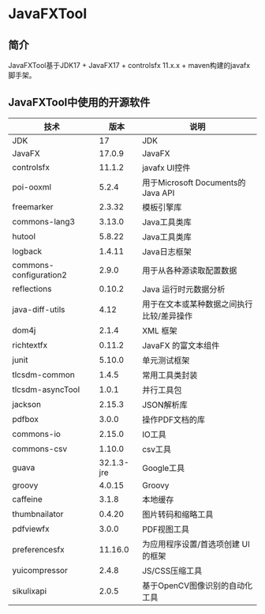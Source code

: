 # JavaFXTool

## 简介
JavaFXTool基于JDK17 + JavaFX17 + controlsfx 11.x.x + maven构建的javafx脚手架。

## JavaFXTool中使用的开源软件

| 技术                     | 版本         | 说明                             |
|------------------------|------------|--------------------------------|
| JDK                    | 17         | JDK                            |
| JavaFX                 | 17.0.9     | JavaFX                         |
| controlsfx             | 11.1.2     | javafx UI控件                    |
| poi-ooxml              | 5.2.4      | 用于Microsoft Documents的Java API |
| freemarker             | 2.3.32     | 模板引擎库                          |
| commons-lang3          | 3.13.0     | Java工具类库                       |
| hutool                 | 5.8.22     | Java工具类库                       |
| logback                | 1.4.11     | Java日志框架                       |
| commons-configuration2 | 2.9.0      | 用于从各种源读取配置数据                   |
| reflections            | 0.10.2     | Java 运行时元数据分析                  |
| java-diff-utils        | 4.12       | 用于在文本或某种数据之间执行比较/差异操作          |
| dom4j                  | 2.1.4      | XML 框架                         |
| richtextfx             | 0.11.2     | JavaFX 的富文本组件                  |
| junit                  | 5.10.0     | 单元测试框架                         |
| tlcsdm-common          | 1.4.5      | 常用工具类封装                        |
| tlcsdm-asyncTool       | 1.0.1      | 并行工具包                          |
| jackson                | 2.15.3     | JSON解析库                        |
| pdfbox                 | 3.0.0      | 操作PDF文档的库                      |
| commons-io             | 2.15.0     | IO工具                           |
| commons-csv            | 1.10.0     | csv工具                          |
| guava                  | 32.1.3-jre | Google工具                       |
| groovy                 | 4.0.15     | Groovy                         |
| caffeine               | 3.1.8      | 本地缓存                           |
| thumbnailator          | 0.4.20     | 图片转码和缩略工具                      |
| pdfviewfx              | 3.0.0      | PDF视图工具                        |
| preferencesfx          | 11.16.0    | 为应用程序设置/首选项创建 UI 的框架           |
| yuicompressor          | 2.4.8      | JS/CSS压缩工具                     |
| sikulixapi             | 2.0.5      | 基于OpenCV图像识别的自动化工具             |
